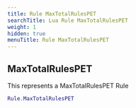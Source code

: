 ```yaml
---
title: Rule MaxTotalRulesPET
searchTitle: Lua Rule MaxTotalRulesPET
weight: 1
hidden: true
menuTitle: Rule MaxTotalRulesPET
---
```

## MaxTotalRulesPET

This represents a MaxTotalRulesPET Rule
```lua
Rule.MaxTotalRulesPET
```
